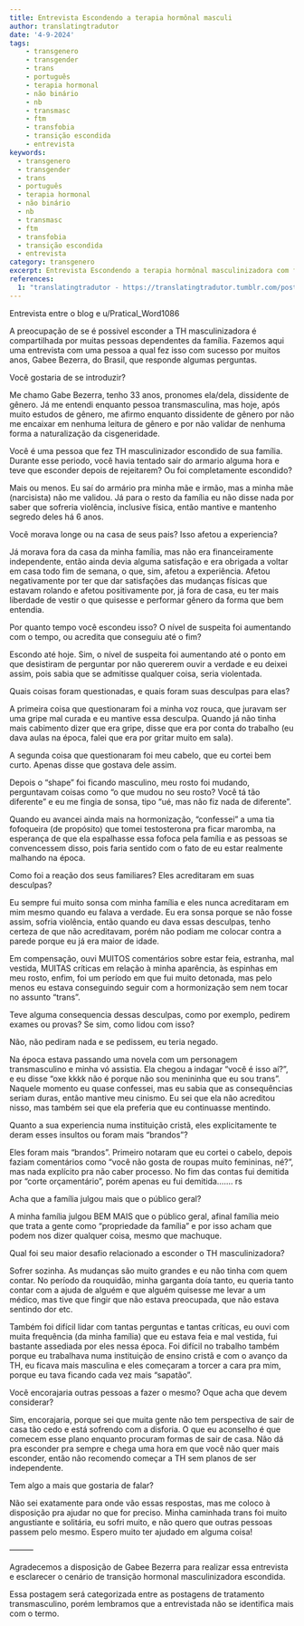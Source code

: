 ```yaml
---
title: Entrevista Escondendo a terapia hormônal masculi
author: translatingtradutor
date: '4-9-2024'
tags:
    - transgenero
    - transgender
    - trans
    - português
    - terapia hormonal
    - não binário
    - nb
    - transmasc
    - ftm
    - transfobia
    - transição escondida
    - entrevista
keywords:
  - transgenero
  - transgender
  - trans
  - português
  - terapia hormonal
  - não binário
  - nb
  - transmasc
  - ftm
  - transfobia
  - transição escondida
  - entrevista
category: transgenero
excerpt: Entrevista Escondendo a terapia hormônal masculinizadora com família transfóbicaEntrevista entre o blog e u/Pratical_Word1086IntroduçãoA preocupação...
references:
  1: "translatingtradutor - https://translatingtradutor.tumblr.com/post/760730400079396864/entrevista-escondendo-a-terapia-horm%C3%B4nal"
---
```


Entrevista entre o blog e u/Pratical_Word1086

A preocupação de se é possivel esconder a TH masculinizadora é compartilhada por muitas pessoas dependentes da família. Fazemos aqui uma entrevista com uma pessoa a qual fez isso com sucesso por muitos anos, Gabee Bezerra, do Brasil, que responde algumas perguntas.

Você gostaria de se introduzir?

Me chamo Gabe Bezerra, tenho 33 anos, pronomes ela/dela, dissidente de gênero. Já me entendi enquanto pessoa transmasculina, mas hoje, após muito estudos de gênero, me afirmo enquanto dissidente de gênero por não me encaixar em nenhuma leitura de gênero e por não validar de nenhuma forma a naturalização da cisgeneridade.

Você é uma pessoa que fez TH masculinizador escondido de sua família. Durante esse periodo, você havia tentado sair do armario alguma hora e teve que esconder depois de rejeitarem? Ou foi completamente escondido?

Mais ou menos. Eu saí do armário pra minha mãe e irmão, mas a minha mãe (narcisista) não me validou. Já para o resto da família eu não disse nada por saber que sofreria violência, inclusive física, então mantive e mantenho segredo deles há 6 anos.

Você morava longe ou na casa de seus pais? Isso afetou a experiencia?

Já morava fora da casa da minha família, mas não era financeiramente independente, então ainda devia alguma satisfação e era obrigada a voltar em casa todo fim de semana, o que, sim, afetou a experiência. Afetou negativamente por ter que dar satisfações das mudanças físicas que estavam rolando e afetou positivamente por, já fora de casa, eu ter mais liberdade de vestir o que quisesse e performar gênero da forma que bem entendia.

Por quanto tempo você escondeu isso? O nível de suspeita foi aumentando com o tempo, ou acredita que conseguiu até o fim?

Escondo até hoje. Sim, o nível de suspeita foi aumentando até o ponto em que desistiram de perguntar por não quererem ouvir a verdade e eu deixei assim, pois sabia que se admitisse qualquer coisa, seria violentada.

Quais coisas foram questionadas, e quais foram suas desculpas para elas?

A primeira coisa que questionaram foi a minha voz rouca, que juravam ser uma gripe mal curada e eu mantive essa desculpa. Quando já não tinha mais cabimento dizer que era gripe, disse que era por conta do trabalho (eu dava aulas na época, falei que era por gritar muito em sala).

A segunda coisa que questionaram foi meu cabelo, que eu cortei bem curto. Apenas disse que gostava dele assim.

Depois o “shape” foi ficando masculino, meu rosto foi mudando, perguntavam coisas como “o que mudou no seu rosto? Você tá tão diferente” e eu me fingia de sonsa, tipo “ué, mas não fiz nada de diferente”.

Quando eu avancei ainda mais na hormonização, “confessei” a uma tia fofoqueira (de propósito) que tomei testosterona pra ficar maromba, na esperança de que ela espalhasse essa fofoca pela família e as pessoas se convencessem disso, pois faria sentido com o fato de eu estar realmente malhando na época.

Como foi a reação dos seus familiares? Eles acreditaram em suas desculpas?

Eu sempre fui muito sonsa com minha família e eles nunca acreditaram em mim mesmo quando eu falava a verdade. Eu era sonsa porque se não fosse assim, sofria violência, então quando eu dava essas desculpas, tenho certeza de que não acreditavam, porém não podiam me colocar contra a parede porque eu já era maior de idade.

Em compensação, ouvi MUITOS comentários sobre estar feia, estranha, mal vestida, MUITAS críticas em relação à minha aparência, às espinhas em meu rosto, enfim, foi um período em que fui muito detonada, mas pelo menos eu estava conseguindo seguir com a hormonização sem nem tocar no assunto “trans”.

Teve alguma consequencia dessas desculpas, como por exemplo, pedirem exames ou provas? Se sim, como lidou com isso?

Não, não pediram nada e se pedissem, eu teria negado.

Na época estava passando uma novela com um personagem transmasculino e minha vó assistia. Ela chegou a indagar “você é isso aí?”, e eu disse “oxe kkkk não é porque não sou menininha que eu sou trans”. Naquele momento eu quase confessei, mas eu sabia que as consequências seriam duras, então mantive meu cinismo. Eu sei que ela não acreditou nisso, mas também sei que ela preferia que eu continuasse mentindo.

Quanto a sua experiencia numa instituição cristã, eles explicitamente te deram esses insultos ou foram mais “brandos”?

Eles foram mais “brandos”. Primeiro notaram que eu cortei o cabelo, depois faziam comentários como “você não gosta de roupas muito femininas, né?”, mas nada explícito pra não caber processo. No fim das contas fui demitida por “corte orçamentário”, porém apenas eu fui demitida……. rs

Acha que a família julgou mais que o público geral?

A minha família julgou BEM MAIS que o público geral, afinal família meio que trata a gente como “propriedade da família” e por isso acham que podem nos dizer qualquer coisa, mesmo que machuque.

Qual foi seu maior desafio relacionado a esconder o TH masculinizadora?

Sofrer sozinha. As mudanças são muito grandes e eu não tinha com quem contar. No período da rouquidão, minha garganta doía tanto, eu queria tanto contar com a ajuda de alguém e que alguém quisesse me levar a um médico, mas tive que fingir que não estava preocupada, que não estava sentindo dor etc.

Também foi difícil lidar com tantas perguntas e tantas críticas, eu ouvi com muita frequência (da minha família) que eu estava feia e mal vestida, fui bastante assediada por eles nessa época. Foi difícil no trabalho também porque eu trabalhava numa instituição de ensino cristã e com o avanço da TH, eu ficava mais masculina e eles começaram a torcer a cara pra mim, porque eu tava ficando cada vez mais “sapatão”.

Você encorajaria outras pessoas a fazer o mesmo? Oque acha que devem considerar?

Sim, encorajaria, porque sei que muita gente não tem perspectiva de sair de casa tão cedo e está sofrendo com a disforia. O que eu aconselho é que comecem esse plano enquanto procuram formas de sair de casa. Não dá pra esconder pra sempre e chega uma hora em que você não quer mais esconder, então não recomendo começar a TH sem planos de ser independente.

Tem algo a mais que gostaria de falar?

Não sei exatamente para onde vão essas respostas, mas me coloco à disposição pra ajudar no que for preciso. Minha caminhada trans foi muito angustiante e solitária, eu sofri muito, e não quero que outras pessoas passem pelo mesmo. Espero muito ter ajudado em alguma coisa!

———

Agradecemos a disposição de Gabee Bezerra para realizar essa entrevista e esclarecer o cenário de transição hormonal masculinizadora escondida.

Essa postagem será categorizada entre as postagens de tratamento transmasculino, porém lembramos que a entrevistada não se identifica mais com o termo.